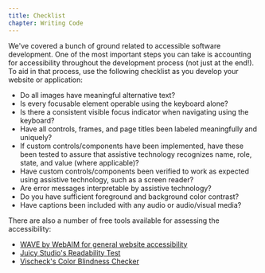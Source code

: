 ```yaml
---
title: Checklist
chapter: Writing Code
---
```

We've covered a bunch of ground related to accessible software development. One of the most important steps you can take is accounting for accessibility throughout the development process (not just at the end!). To aid in that process, use the following checklist as you develop your website or application:

- Do all images have meaningful alternative text?
- Is every focusable element operable using the keyboard alone?
- Is there a consistent visible focus indicator when navigating using the keyboard?
- Have all controls, frames, and page titles been labeled meaningfully and uniquely?
- If custom controls/components have been implemented, have these been tested to assure that assistive technology recognizes name, role, state, and value (where applicable)?
- Have custom controls/components been verified to work as expected using assistive technology, such as a screen reader?
- Are error messages interpretable by assistive technology?
- Do you have sufficient foreground and background color contrast?
- Have captions been included with any audio or audio/visual media?

There are also a number of free tools available for assessing the accessibility:

- [WAVE by WebAIM for general website accessibility](http://wave.webaim.org/)
- [Juicy Studio's Readability Test](http://juicystudio.com/services/readability.php)
- [Vischeck's Color Blindness Checker](http://www.vischeck.com/)
